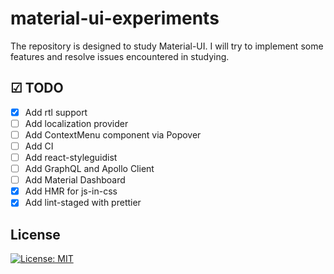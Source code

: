 # material-ui-experiments
The repository is designed to study Material-UI. I will try to implement some features and resolve issues encountered in studying.

## ☑ TODO

- [X] Add rtl support
- [ ] Add localization provider
- [ ] Add ContextMenu component via Popover
- [ ] Add CI
- [ ] Add react-styleguidist
- [ ] Add GraphQL and Apollo Client
- [ ] Add Material Dashboard
- [x] Add HMR for js-in-css
- [x] Add lint-staged with prettier

## License

[![License: MIT](https://img.shields.io/badge/License-MIT-lightgrey.svg)](https://github.com/alex1kirch/material-ui-experiments/blob/master/LICENSE)